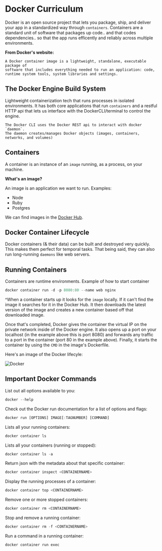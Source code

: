 # Docker Curriculum 

Docker is an open source project that lets you package, ship,  and deliver your app in a standardized way through `containers`.  Containers are a standard unit of software that packages up code.. and that codes dependencies..  so that the app runs efficently and reliably across multiple environments.

**From Docker's website:**

```
A Docker container image is a lightweight, standalone, executable package of 
software that includes everything needed to run an application: code, 
runtime system tools, system libraries and settings.
```

## The Docker Engine Build System

Lightweight containerization tech that runs processes in isolated environments. It has both core applications that run `containers` and a restful HTTP api that lets us interface with the DockerCLI/terminal to control the engine.

```
The Docker CLI uses the Docker REST api to interact with docker `daemon`. 
The daemon creates/manages Docker objects (images, containers, networks, and volumes)
```

## Containers

A container is an instance of an `image` running, as a process, on your machine.

**What's an image?**

An image is an application we want to run. Examples:

* Node
* Ruby
* Postgres

We can find images in the [Docker Hub](https://hub.docker.com).

## Docker Container Lifecycle

Docker containers (& their data) can be built and destroyed very quickly. This makes them perfect for temporal tasks. That being said, they can also run long-running `daemons` like web servers.

## Running Containers

Containers are runtime environments. Example of how to start container

```javascript
docker container run -d -p 8080:80 --name web nginx
```

^When a container starts up it looks for the `image` locally. If it can't find the image it searches for it in the Docker Hub. It then downloads the latest version of the image and creates a new container based off that downloaded image.

Once that's completed, Docker gives the container the virtual IP on the private network inside of the Docker engine. It also opens up a port on your localhost (in the example above this is port 8080) and forwards any traffic to a port in the container (port 80 in the example above). Finally, it starts the container by using the `CMD` in the image's Dockerfile.

Here's an image of the Docker lifecyle:

![Docker](https://cdn-media-1.freecodecamp.org/images/1*easlVE_DOqRDUDkVINRI9g.png)

## Important Docker Commands

List out all options available to you:

```javascript
docker --help
```

Check out the Docker run documentation for a list of options and flags:

```javascript
docker run [OPTIONS] IMAGE[:TAGNUMBER] [COMMAND]
```

Lists all your running containers:

```javascript
docker container ls
```

Lists all your containers (running or stopped):

```javascript
docker container ls -a
```

Return json with the metadata about that specific container:

```javascript
docker container inspect <CONTAINERNAME>
```

Display the running processes of a container:

```javascript
docker container top <CONTAINERNAME>
```

Remove one or more stopped containers:

```javascript
docker container rm <CONTAINERNAME>
```

Stop and remove a running container:

```javascript
docker container rm -f <CONTAINERNAME>
```

Run a command in a running container:

```javascript
docker container run exec
```
